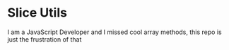 # Slice Utils

I am a JavaScript Developer and I missed cool array methods, this repo is just the frustration of that